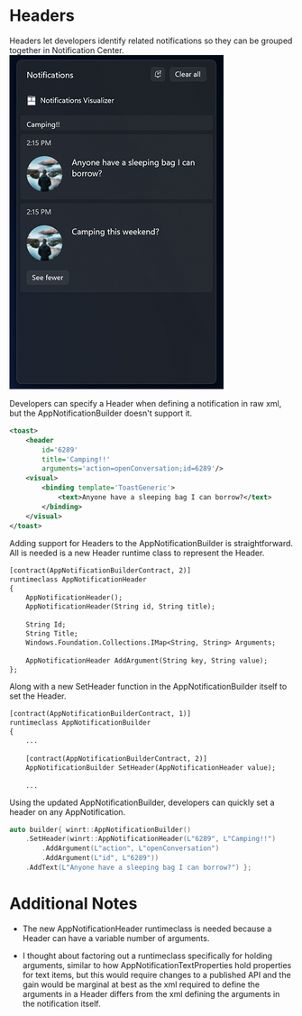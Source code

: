 # Headers

Headers let developers identify related notifications so they can be grouped together in Notification Center.
![AppNotification Header Example](toast-content-headers.png)

Developers can specify a Header when defining a notification in raw xml, but the AppNotificationBuilder doesn't support it.

```xml
<toast>
    <header 
        id='6289' 
        title='Camping!!' 
        arguments='action=openConversation;id=6289'/>
    <visual>
        <binding template='ToastGeneric'>
            <text>Anyone have a sleeping bag I can borrow?</text>
        </binding>
    </visual>
</toast>
```

Adding support for Headers to the AppNotificationBuilder is straightforward. All is needed is a new Header runtime class to represent the Header.

```idl
[contract(AppNotificationBuilderContract, 2)]
runtimeclass AppNotificationHeader
{
    AppNotificationHeader();
    AppNotificationHeader(String id, String title);

    String Id;
    String Title;
    Windows.Foundation.Collections.IMap<String, String> Arguments;

    AppNotificationHeader AddArgument(String key, String value);
};
```

Along with a new SetHeader function in the AppNotificationBuilder itself to set the Header.

```idl
[contract(AppNotificationBuilderContract, 1)]
runtimeclass AppNotificationBuilder
{
    ...

    [contract(AppNotificationBuilderContract, 2)]
    AppNotificationBuilder SetHeader(AppNotificationHeader value);

    ...
```

Using the updated AppNotificationBuilder, developers can quickly set a header on any AppNotification. 

```c++
auto builder{ winrt::AppNotificationBuilder()
    .SetHeader(winrt::AppNotificationHeader(L"6289", L"Camping!!")
        .AddArgument(L"action", L"openConversation")
        .AddArgument(L"id", L"6289"))
    .AddText(L"Anyone have a sleeping bag I can borrow?") };
```

# Additional Notes
* The new AppNotificationHeader runtimeclass is needed because a Header can have a variable number of arguments.

* I thought about factoring out a runtimeclass specifically for holding arguments, similar to how AppNotificationTextProperties hold properties for text items, but this would require changes to a published API and the gain would be marginal at best as the xml required to define the arguments in a Header differs from the xml defining the arguments in the notification itself.


